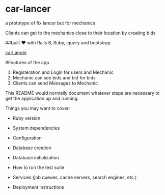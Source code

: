 # car-lancer
a prototype of fix lancer but for mechanics

Clients can get to the mechanics close to their location by creating bids

##built ❤ with Rails 6, Ruby, jquery and bootstrap 

[carLancer](https://carlancer.herokuapp.com/)

#Features of the app

1. Registeration and Login for users and Mechanic
2. Mechanic can see bids and bid for bids
3. Clients can send Messages to Mechanic


This README would normally document whatever steps are necessary to get the
application up and running.

Things you may want to cover:

* Ruby version

* System dependencies

* Configuration

* Database creation

* Database initialization

* How to run the test suite

* Services (job queues, cache servers, search engines, etc.)

* Deployment instructions

